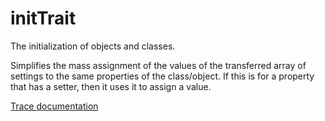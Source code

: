 # initTrait

The initialization of objects and classes.

Simplifies the mass assignment of the values ​​of the transferred array of settings to the same properties of the class/object. If this is for a property that has a setter, then it uses it to assign a value.

[Trace documentation](docs_en)

